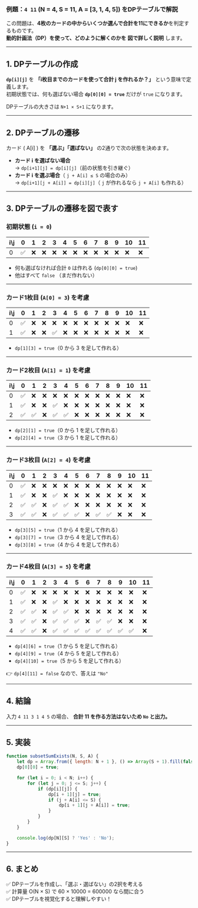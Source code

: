 ### **例題：`4 11` (N = 4, S = 11, A = [3, 1, 4, 5]) をDPテーブルで解説**

この問題は、**4枚のカードの中からいくつか選んで合計を11にできるか**を判定するものです。  
**動的計画法（DP）を使って、どのように解くのかを** **図で詳しく説明** します。

---

## **1. DPテーブルの作成**

**`dp[i][j]`** を **「i枚目までのカードを使って合計 j を作れるか？」** という意味で定義します。  
初期状態では、何も選ばない場合 **`dp[0][0] = true`** だけが `true` になります。

DPテーブルの大きさは `N+1 × S+1` になります。

---

## **2. DPテーブルの遷移**

カード \( A[i] \) を **「選ぶ」「選ばない」** の2通りで次の状態を決めます。

- **カード i を選ばない場合**  
  → `dp[i+1][j] = dp[i][j]`（前の状態を引き継ぐ）
- **カード i を選ぶ場合**（ `j + A[i] ≤ S` の場合のみ）  
  → `dp[i+1][j + A[i]] = dp[i][j]`（ `j` が作れるなら `j + A[i]` も作れる）

---

## **3. DPテーブルの遷移を図で表す**

### **初期状態 (`i = 0`)**

| i\j | 0   | 1   | 2   | 3   | 4   | 5   | 6   | 7   | 8   | 9   | 10  | 11  |
| --- | --- | --- | --- | --- | --- | --- | --- | --- | --- | --- | --- | --- |
| 0   | ✅  | ❌  | ❌  | ❌  | ❌  | ❌  | ❌  | ❌  | ❌  | ❌  | ❌  | ❌  |

- 何も選ばなければ合計 `0` は作れる (`dp[0][0] = true`)
- 他はすべて `false` （まだ作れない）

---

### **カード1枚目 (`A[0] = 3`) を考慮**

| i\j | 0   | 1   | 2   | 3   | 4   | 5   | 6   | 7   | 8   | 9   | 10  | 11  |
| --- | --- | --- | --- | --- | --- | --- | --- | --- | --- | --- | --- | --- |
| 0   | ✅  | ❌  | ❌  | ❌  | ❌  | ❌  | ❌  | ❌  | ❌  | ❌  | ❌  | ❌  |
| 1   | ✅  | ❌  | ❌  | ✅  | ❌  | ❌  | ❌  | ❌  | ❌  | ❌  | ❌  | ❌  |

- `dp[1][3] = true`（0 から 3 を足して作れる）

---

### **カード2枚目 (`A[1] = 1`) を考慮**

| i\j | 0   | 1   | 2   | 3   | 4   | 5   | 6   | 7   | 8   | 9   | 10  | 11  |
| --- | --- | --- | --- | --- | --- | --- | --- | --- | --- | --- | --- | --- |
| 0   | ✅  | ❌  | ❌  | ❌  | ❌  | ❌  | ❌  | ❌  | ❌  | ❌  | ❌  | ❌  |
| 1   | ✅  | ❌  | ❌  | ✅  | ❌  | ❌  | ❌  | ❌  | ❌  | ❌  | ❌  | ❌  |
| 2   | ✅  | ✅  | ❌  | ✅  | ✅  | ❌  | ❌  | ❌  | ❌  | ❌  | ❌  | ❌  |

- `dp[2][1] = true`（0 から 1 を足して作れる）
- `dp[2][4] = true`（3 から 1 を足して作れる）

---

### **カード3枚目 (`A[2] = 4`) を考慮**

| i\j | 0   | 1   | 2   | 3   | 4   | 5   | 6   | 7   | 8   | 9   | 10  | 11  |
| --- | --- | --- | --- | --- | --- | --- | --- | --- | --- | --- | --- | --- |
| 0   | ✅  | ❌  | ❌  | ❌  | ❌  | ❌  | ❌  | ❌  | ❌  | ❌  | ❌  | ❌  |
| 1   | ✅  | ❌  | ❌  | ✅  | ❌  | ❌  | ❌  | ❌  | ❌  | ❌  | ❌  | ❌  |
| 2   | ✅  | ✅  | ❌  | ✅  | ✅  | ❌  | ❌  | ❌  | ❌  | ❌  | ❌  | ❌  |
| 3   | ✅  | ✅  | ❌  | ✅  | ✅  | ✅  | ❌  | ✅  | ✅  | ❌  | ❌  | ❌  |

- `dp[3][5] = true`（1 から 4 を足して作れる）
- `dp[3][7] = true`（3 から 4 を足して作れる）
- `dp[3][8] = true`（4 から 4 を足して作れる）

---

### **カード4枚目 (`A[3] = 5`) を考慮**

| i\j | 0   | 1   | 2   | 3   | 4   | 5   | 6   | 7   | 8   | 9   | 10  | 11  |
| --- | --- | --- | --- | --- | --- | --- | --- | --- | --- | --- | --- | --- |
| 0   | ✅  | ❌  | ❌  | ❌  | ❌  | ❌  | ❌  | ❌  | ❌  | ❌  | ❌  | ❌  |
| 1   | ✅  | ❌  | ❌  | ✅  | ❌  | ❌  | ❌  | ❌  | ❌  | ❌  | ❌  | ❌  |
| 2   | ✅  | ✅  | ❌  | ✅  | ✅  | ❌  | ❌  | ❌  | ❌  | ❌  | ❌  | ❌  |
| 3   | ✅  | ✅  | ❌  | ✅  | ✅  | ✅  | ❌  | ✅  | ✅  | ❌  | ❌  | ❌  |
| 4   | ✅  | ✅  | ❌  | ✅  | ✅  | ✅  | ✅  | ✅  | ✅  | ✅  | ✅  | ❌  |

- `dp[4][6] = true`（1 から 5 を足して作れる）
- `dp[4][9] = true`（4 から 5 を足して作れる）
- `dp[4][10] = true`（5 から 5 を足して作れる）

👉 `dp[4][11] = false` なので、答えは `"No"`

---

## **4. 結論**

入力 `4 11 3 1 4 5` の場合、 **合計 11 を作る方法はないため `No` と出力。**

---

## **5. 実装**

```javascript
function subsetSumExists(N, S, A) {
    let dp = Array.from({ length: N + 1 }, () => Array(S + 1).fill(false));
    dp[0][0] = true;

    for (let i = 0; i < N; i++) {
        for (let j = 0; j <= S; j++) {
            if (dp[i][j]) {
                dp[i + 1][j] = true;
                if (j + A[i] <= S) {
                    dp[i + 1][j + A[i]] = true;
                }
            }
        }
    }

    console.log(dp[N][S] ? 'Yes' : 'No');
}
```

---

## **6. まとめ**

✅ DPテーブルを作成し、「選ぶ・選ばない」の2択を考える  
✅ 計算量 O(N × S) で 60 × 10000 = 600000 なら間に合う  
✅ DPテーブルを視覚化すると理解しやすい！
